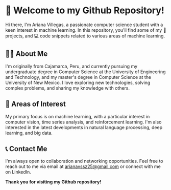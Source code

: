 # 👋 Welcome to my Github Repository!
Hi there, I'm Ariana Villegas, a passionate computer science student with a keen interest in machine learning. In this repository, you'll find some of my 🤖 projects, and 💻 code snippets related to various areas of machine learning.

## 👩‍💻 About Me
I'm originally from Cajamarca, Peru, and currently pursuing my undergraduate degree in Computer Science at the University of Engineering and Technology, and my master's degree in Computer Science at the University of New Mexico. I love exploring new technologies, solving complex problems, and sharing my knowledge with others.

## 🌟 Areas of Interest
My primary focus is on machine learning, with a particular interest in computer vision, time series analysis, and reinforcement learning. I'm also interested in the latest developments in natural language processing, deep learning, and big data.

## 📞 Contact Me
I'm always open to collaboration and networking opportunities. Feel free to reach out to me via email at arianavssz25@gmail.com or connect with me on LinkedIn.

**Thank you for visiting my Github repository!**

